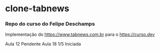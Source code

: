 # clone-tabnews

### Repo do curso do Felipe Deschamps

Implementação do https://www.tabnews.com.br para o https://curso.dev

Aula 12 Pendente
Aula 18 1/5 Iniciada

<img href="https://d1csarkz8obe9u.cloudfront.net/posterpreviews/work-in-progress-design-template-6cc0b86afbb81d0528f26113e3ec02cf_screen.jpg?ts=1698307882">
